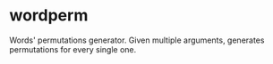 # wordperm
Words' permutations generator. Given multiple arguments, generates permutations for every single one.
